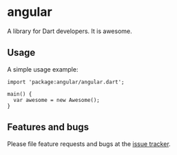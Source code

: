# angular

A library for Dart developers. It is awesome.

## Usage

A simple usage example:

    import 'package:angular/angular.dart';

    main() {
      var awesome = new Awesome();
    }

## Features and bugs

Please file feature requests and bugs at the [issue tracker][tracker].

[tracker]: http://example.com/issues/replaceme
